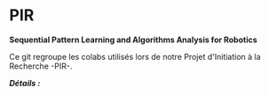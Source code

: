# PIR


**Sequential Pattern Learning and Algorithms Analysis for Robotics**

Ce git regroupe les colabs utilisés lors de notre Projet d'Initiation à la Recherche -PIR-. 


***Détails :*** 
